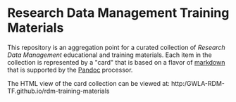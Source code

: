 # Research Data Management Training Materials

This repository is an aggregation point for a curated collection of *Research Data Management* educational and training materials. Each item in the collection is represented by a "card" that is based on a flavor of [markdown](https://daringfireball.net/projects/markdown/syntax) that is supported by the [Pandoc](https://pandoc.org/MANUAL.html) processor. 

The HTML view of the card collection can be viewed at: http:/GWLA-RDM-TF.github.io/rdm-training-materials



